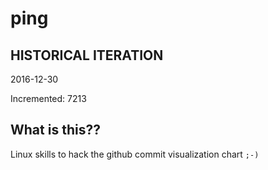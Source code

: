 # ping

## HISTORICAL ITERATION
2016-12-30

Incremented: 7213

## What is this?? 
Linux skills to hack the github commit visualization chart `;-)`
